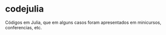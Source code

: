 codejulia
=========

Códigos em Julia, que em alguns casos foram apresentados em minicursos, conferencias, etc. 

